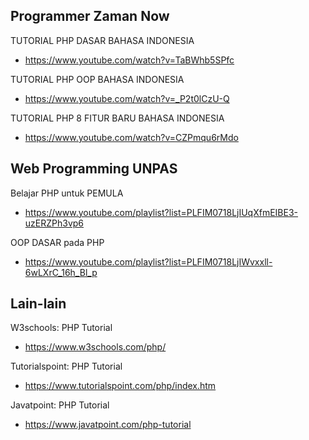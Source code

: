## Programmer Zaman Now

TUTORIAL PHP DASAR BAHASA INDONESIA
- https://www.youtube.com/watch?v=TaBWhb5SPfc

TUTORIAL PHP OOP BAHASA INDONESIA
- https://www.youtube.com/watch?v=_P2t0lCzU-Q

TUTORIAL PHP 8 FITUR BARU BAHASA INDONESIA
- https://www.youtube.com/watch?v=CZPmqu6rMdo

## Web Programming UNPAS

Belajar PHP untuk PEMULA
- https://www.youtube.com/playlist?list=PLFIM0718LjIUqXfmEIBE3-uzERZPh3vp6

OOP DASAR pada PHP
- https://www.youtube.com/playlist?list=PLFIM0718LjIWvxxll-6wLXrC_16h_Bl_p

## Lain-lain

W3schools: PHP Tutorial
- https://www.w3schools.com/php/

Tutorialspoint: PHP Tutorial
- https://www.tutorialspoint.com/php/index.htm

Javatpoint: PHP Tutorial
- https://www.javatpoint.com/php-tutorial

<!-- # Referensi Belajar SQL
-->
